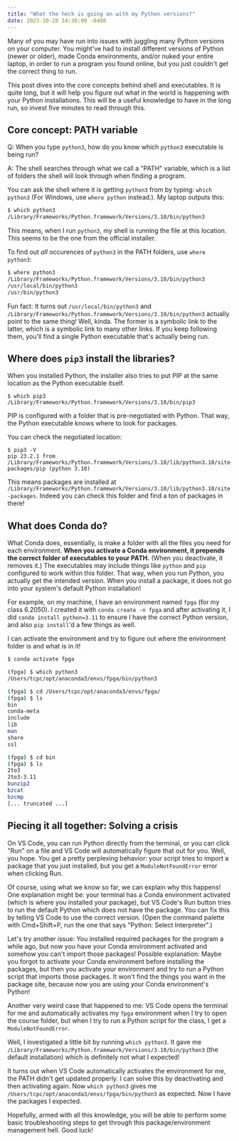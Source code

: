 ```yaml
---
title: "What the heck is going on with my Python versions?"
date: 2023-10-28 14:30:00 -0400
---
```


Many of you may have run into issues with juggling many Python versions on your computer. You might've had to install different versions of Python (newer or older), made Conda environments, and/or nuked your entire laptop, in order to run a program you found online, but you just couldn't get the correct thing to run.

This post dives into the core concepts behind shell and executables. It is quite long, but it will help you figure out what in the world is happening with your Python installations. This will be a useful knowledge to have in the long run, so invest five minutes to read through this.

## Core concept: PATH variable

Q: When you type `python3`, how do you know which `python3` executable is being run?

A: The shell searches through what we call a "PATH" variable, which is a list of folders the shell will look through when finding a program.

You can ask the shell where it is getting `python3` from by typing: `which python3` (For Windows, use `where python` instead.). My laptop outputs this:
```sh
$ which python3
/Library/Frameworks/Python.framework/Versions/3.10/bin/python3
```
This means, when I run `python3`, my shell is running the file at this location. This seems to be the one from the official installer.

To find out _all_ occurences of `python3` in the PATH folders, use `where python3`:
```txt
$ where python3
/Library/Frameworks/Python.framework/Versions/3.10/bin/python3
/usr/local/bin/python3
/usr/bin/python3
```

Fun fact: It turns out `/usr/local/bin/python3` and `
/Library/Frameworks/Python.framework/Versions/3.10/bin/python3` actually point to the same thing! Well, kinda. The former is a symbolic link to the latter, which is a symbolic link to many other links. If you keep following them, you'll find a single Python executable that's actually being run.

## Where does `pip3` install the libraries?

When you installed Python, the installer also tries to put PIP at the same location as the Python executable itself.
```
$ which pip3
/Library/Frameworks/Python.framework/Versions/3.10/bin/pip3
```
PIP is configured with a folder that is pre-negotiated with Python. That way, the Python executable knows where to look for packages.

You can check the negotiated location:
```
$ pip3 -V
pip 23.2.1 from /Library/Frameworks/Python.framework/Versions/3.10/lib/python3.10/site-packages/pip (python 3.10)
```
This means packages are installed at `/Library/Frameworks/Python.framework/Versions/3.10/lib/python3.10/site-packages`. Indeed you can check this folder and find a ton of packages in there!

## What does Conda do?

What Conda does, essentially, is make a folder with all the files you need for each environment. **When you activate a Conda environment, it prepends the correct folder of executables to your PATH.** (When you deactivate, it removes it.) The executables may include things like `python` and `pip` configured to work within this folder. That way, when you run Python, you actually get the intended version. When you install a package, it does not go into your system's default Python installation!

For example, on my machine, I have an environment named `fpga` (for my class 6.2050). I created it with `conda create -n fpga` and after activating it, I did `conda install python=3.11` to ensure I have the correct Python version, and also `pip install`'d a few things as well.

I can activate the environment and try to figure out where the environment folder is and what is in it!
```sh
$ conda activate fpga

(fpga) $ which python3
/Users/tcpc/opt/anaconda3/envs/fpga/bin/python3

(fpga) $ cd /Users/tcpc/opt/anaconda3/envs/fpga/
(fpga) $ ls
bin
conda-meta
include
lib
man
share
ssl

(fpga) $ cd bin  
(fpga) $ ls
2to3
2to3-3.11
bunzip2
bzcat
bzcmp
[... truncated ...]
```

## Piecing it all together: Solving a crisis

On VS Code, you can run Python directly from the terminal, or you can click "Run" on a file and VS Code will automatically figure that out for you. Well, you hope. You get a pretty perplexing behavior: your script tries to import a package that you just installed, but you get a `ModuleNotFoundError` error when clicking Run.

Of course, using what we know so far, we can explain why this happens! One explanation might be: your terminal has a Conda environment activated (which is where you installed your package), but VS Code's Run button tries to run the default Python which does not have the package. You can fix this by telling VS Code to use the correct version. (Open the command palette with Cmd+Shift+P, run the one that says "Python: Select Interpreter".)

Let's try another issue: You installed required packages for the program a while ago, but now you have your Conda environment activated and somehow you can't import those packages! Possible explanation: Maybe you forgot to activate your Conda environment before installing the packages, but then you activate your environment and try to run a Python script that imports those packages. It won't find the things you want in the package site, because now you are using your Conda environment's Python!

Another very weird case that happened to me: VS Code opens the terminal for me and automatically activates my `fpga` environment when I try to open the course folder, but when I try to run a Python script for the class, I get a `ModuleNotFoundError`.

Well, I investigated a little bit by running `which python3`. It gave me `/Library/Frameworks/Python.framework/Versions/3.10/bin/python3` (the default installation) which is definitely not what I expected!

It turns out when VS Code automatically activates the environment for me, the PATH didn't get updated properly. I can solve this by deactivating and then activating again. Now `which python3` gives me `/Users/tcpc/opt/anaconda3/envs/fpga/bin/python3` as expected. Now I have the packages I expected.

Hopefully, armed with all this knowledge, you will be able to perform some basic troubleshooting steps to get through this package/environment management hell. Good luck!
